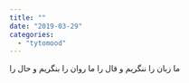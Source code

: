 ```yaml
---
title: ""
date: "2019-03-29"
categories: 
  - "tytomood"
---
```


ما زبان را ننگریم و قال را ما روان را بنگریم و حال را
